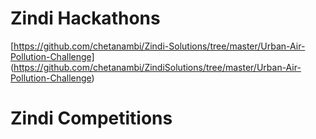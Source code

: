 # Zindi Hackathons


[https://github.com/chetanambi/Zindi-Solutions/tree/master/Urban-Air-Pollution-Challenge] (https://github.com/chetanambi/ZindiSolutions/tree/master/Urban-Air-Pollution-Challenge)

# Zindi Competitions
